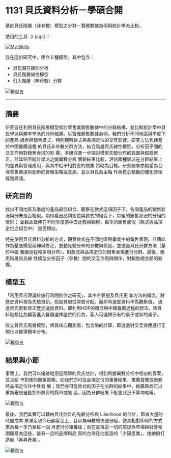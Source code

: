 # 1131 貝氏資料分析－學碩合開
基於貝氏階層（非參數）模型之分群－寶雅數據為例與統計學派比較。

使用的工具（r jags）：

[![My Skills](https://skillicons.dev/icons?i=r,latex)](https://skillicons.dev)


我在這份研究中，建立五種模型，其中包含：
- 貝氏潛在類別分析
- 貝氏階層線性模型
- 引入階層（無母數）分群

![模型五](docs/目錄.png)

***

## 摘要

研究旨在利用貝氏階層模型探討零售業銷售數據中的分群結構，並比較統計學中貝
氏學派與頻率學派的分析結果。以寶雅銷售數據為例，我們分析不同地區與季度下的產品
組合與銷售模式，特別觀察款式與品項定位的交互影響。研究方法包括基於中國餐廳過程
的貝氏非參數分群方法，結合階層貝氏線性模型，分析因子間的交互作用對銷售表現的影
響。本研究進一步探討模型先驗分布的設置與假設修正，並延伸至統計學派之變異數分析
實驗結果比較，評估兩種學派在分群結果上的差異與管理應用，與其中給予相對應的商業
策略為目標。研究結果亦期望為台灣零售業提供創新的管理策略或意涵，並以貝氏為主軸
作為核心驅動的優化管理經營建議。

## 研究目的

找出不同地區及季度的產品最佳組合。觀察在款式這項因子下，各個產品的銷售狀
況與分佈是否相似。期待看出品項定位與款式的組合下，每組的銷售狀況的分組的情形；
並藉此延伸在不同季度當中去比較與觀察，每季的銷售狀況（款式與品項定位之組合中）
是否類似。

將先使用貝氏資料分析的方式，觀察款式在不同地區與季度中的銷售表現。並藉此
作為基底模型延伸與修正，更動先驗分佈的參數與假設，並透過貝氏分群方法（基於中國
餐廳過程和多項分布），對款式與品項定位的銷售表現進行分群。最後，應用階層貝氏線
性模型分析因子（參數）間的交互作用與關係，對銷售總金額的影響。

## 模型五

「利用貝氏理論於旅行時間推估之研究」，其中主要提及貝氏更
新方法的概念，將歷史資料視為先驗資訊，假設其服從常態分配。而即時速度資料作為觀察值，
通過貝氏更新修正歷史速度資料。即利用HDP的概念與中國餐廳過程的想法，將資料點類比為顧客進入餐廳選擇座位的行為，客人可選擇已有的桌子或新的桌子。

設立其貝氏階層模型，將其核心觀測值，包含熵的計算，即透過對交互效應進行正規化以推導概率分布。

![模型五](docs/模型五截圖.png)

## 結果與小節

事實上，我們可以優雅地用這簡單的貝氏估計，得到與變異數分析中相似的答案，並且給
予對應的商業策略，如我們亦可從品項定位的重疊結果，推薦寶雅或廠商將品項定位往中性發
展；我們亦可從款式的因子在分群的結果中，推薦廠商可以重新審視自動扣所熱賣的縣市或地
區，因為分群結果下販售狀況不算均勻等。

![模型五](docs/模型五結果.png)

最後，我們其實可以藉由貝氏估計的先驗分佈與 Likelihood 的估計，節省大量的時間成本
來滿足現今已顧客至上，且以無母數的快速分組，使其相對即時的方式來為每一季乃至每一個
月進行分組推估；而在實現這一切的前提為市場與社會氛圍願意為這些，雖有一定的品牌與品
質的台灣在地製造的「夕陽產業」，接納與打造起「再昇產業」。

![模型五](docs/分群結果.png)


